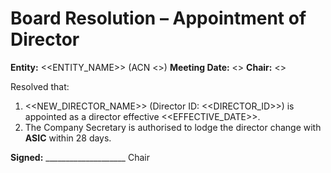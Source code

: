 # Board Resolution – Appointment of Director

**Entity:** <<ENTITY_NAME>> (ACN <<ACN>>)
**Meeting Date:** <<DATE>>
**Chair:** <<NAME>>

Resolved that:
1. <<NEW_DIRECTOR_NAME>> (Director ID: <<DIRECTOR_ID>>) is appointed as a director effective <<EFFECTIVE_DATE>>.
2. The Company Secretary is authorised to lodge the director change with **ASIC** within 28 days.

**Signed:** ____________________  Chair
